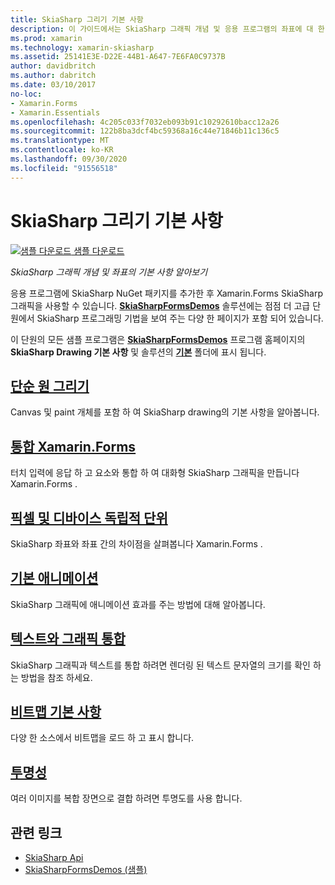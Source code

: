 ```yaml
---
title: SkiaSharp 그리기 기본 사항
description: 이 가이드에서는 SkiaSharp 그래픽 개념 및 응용 프로그램의 좌표에 대 한 기본 사항을 설명 합니다 Xamarin.Forms .
ms.prod: xamarin
ms.technology: xamarin-skiasharp
ms.assetid: 25141E3E-D22E-44B1-A647-7E6FA0C9737B
author: davidbritch
ms.author: dabritch
ms.date: 03/10/2017
no-loc:
- Xamarin.Forms
- Xamarin.Essentials
ms.openlocfilehash: 4c205c033f7032eb093b91c10292610bacc12a26
ms.sourcegitcommit: 122b8ba3dcf4bc59368a16c44e71846b11c136c5
ms.translationtype: MT
ms.contentlocale: ko-KR
ms.lasthandoff: 09/30/2020
ms.locfileid: "91556518"
---
```

# <a name="skiasharp-drawing-basics"></a>SkiaSharp 그리기 기본 사항

[![샘플 다운로드](~/media/shared/download.png) 샘플 다운로드](https://docs.microsoft.com/samples/xamarin/xamarin-forms-samples/skiasharpforms-demos)

_SkiaSharp 그래픽 개념 및 좌표의 기본 사항 알아보기_

응용 프로그램에 SkiaSharp NuGet 패키지를 추가한 후 Xamarin.Forms SkiaSharp 그래픽을 사용할 수 있습니다. [**SkiaSharpFormsDemos**](/samples/xamarin/xamarin-forms-samples/skiasharpforms-demos) 솔루션에는 점점 더 고급 단원에서 SkiaSharp 프로그래밍 기법을 보여 주는 다양 한 페이지가 포함 되어 있습니다.

이 단원의 모든 샘플 프로그램은 [**SkiaSharpFormsDemos**](/samples/xamarin/xamarin-forms-samples/skiasharpforms-demos) 프로그램 홈페이지의 **SkiaSharp Drawing 기본 사항** 및 솔루션의 [**기본**](https://github.com/xamarin/xamarin-forms-samples/tree/master/SkiaSharpForms/Demos/Demos/SkiaSharpFormsDemos/Basics) 폴더에 표시 됩니다.

## <a name="drawing-a-simple-circle"></a>[단순 원 그리기](circle.md)

Canvas 및 paint 개체를 포함 하 여 SkiaSharp drawing의 기본 사항을 알아봅니다.

## <a name="integrating-with-no-locxamarinforms"></a>[통합 Xamarin.Forms](integration.md)

터치 입력에 응답 하 고 요소와 통합 하 여 대화형 SkiaSharp 그래픽을 만듭니다 Xamarin.Forms .

## <a name="pixels-and-device-independent-units"></a>[픽셀 및 디바이스 독립적 단위](pixels.md)

SkiaSharp 좌표와 좌표 간의 차이점을 살펴봅니다 Xamarin.Forms .

## <a name="basic-animation"></a>[기본 애니메이션](animation.md)

SkiaSharp 그래픽에 애니메이션 효과를 주는 방법에 대해 알아봅니다.

## <a name="integrating-text-and-graphics"></a>[텍스트와 그래픽 통합](text.md)

SkiaSharp 그래픽과 텍스트를 통합 하려면 렌더링 된 텍스트 문자열의 크기를 확인 하는 방법을 참조 하세요.

## <a name="bitmap-basics"></a>[비트맵 기본 사항](bitmaps.md)

다양 한 소스에서 비트맵을 로드 하 고 표시 합니다.

## <a name="transparency"></a>[투명성](transparency.md)

여러 이미지를 복합 장면으로 결합 하려면 투명도를 사용 합니다.

## <a name="related-links"></a>관련 링크

- [SkiaSharp Api](/dotnet/api/skiasharp)
- [SkiaSharpFormsDemos (샘플)](/samples/xamarin/xamarin-forms-samples/skiasharpforms-demos)